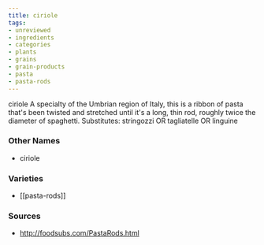```yaml
---
title: ciriole
tags:
- unreviewed
- ingredients
- categories
- plants
- grains
- grain-products
- pasta
- pasta-rods
---
```

ciriole A specialty of the Umbrian region of Italy, this is a ribbon of pasta that's been twisted and stretched until it's a long, thin rod, roughly twice the diameter of spaghetti. Substitutes: stringozzi OR tagliatelle OR linguine

### Other Names

* ciriole

### Varieties

* [[pasta-rods]]

### Sources
* http://foodsubs.com/PastaRods.html
